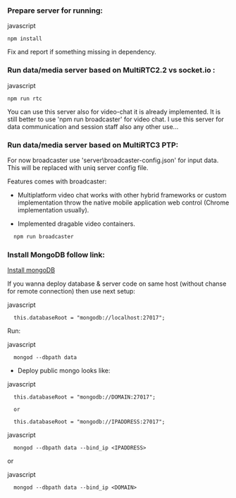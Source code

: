 
### Prepare server for running: ###

javascript
```
npm install
```

  Fix and report if something missing in dependency.

### Run data/media server based on MultiRTC2.2 vs socket.io : ###

javascript
```
npm run rtc
```

  You can use this server also for video-chat it is already implemented.
It is still better to use 'npm run broadcaster' for video chat. I use this server
for data communication and session staff also any other use...

### Run data/media server based on MultiRTC3 PTP: ###

  For now broadcaster use 'server\broadcaster-config.json' for input data.
 This will be replaced with uniq server config file.

  Features comes with broadcaster:

 - Multiplatform video chat works with other hybrid frameworks or custom implementation throw the native
   mobile application web control (Chrome implementation usually).

 - Implemented dragable video containers.

```javascript
  npm run broadcaster
```

### Install MongoDB follow link: ###

 [Install mongoDB](https://www.digitalocean.com/community/tutorials/how-to-install-mongodb-on-centos-7)

  If you wanna deploy database & server code on same host (without chanse for remote connection)
then use next setup:

javascript
```
  this.databaseRoot = "mongodb://localhost:27017";
```

 Run:

javascript
```
  mongod --dbpath data
```

  - Deploy public mongo looks like:

javascript
```
  this.databaseRoot = "mongodb://DOMAIN:27017";

  or

  this.databaseRoot = "mongodb://IPADDRESS:27017";
```

javascript
```
  mongod --dbpath data --bind_ip <IPADDRESS>
```

 or

javascript
```
  mongod --dbpath data --bind_ip <DOMAIN>
```

